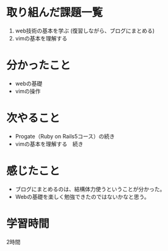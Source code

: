# 取り組んだ課題一覧
1. web技術の基本を学ぶ (復習しながら、ブログにまとめる)
2. vimの基本を理解する

# 分かったこと
- webの基礎
- vimの操作
# 次やること
- Progate（Ruby on Rails5コース）の続き
- vimの基本を理解する　続き
# 感じたこと
- ブログにまとめるのは、結構体力使うということが分かった。
- Webの基礎を楽しく勉強できたのではないかなと思う。

# 学習時間
2時間